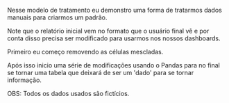 Nesse modelo de tratamento 
eu demonstro uma forma de tratarmos
dados manuais para criarmos um padrão.

Note que o relatório inicial vem no formato
que o usuário final vê e por conta disso
precisa ser modificado para usarmos 
nos nossos dashboards.

Primeiro eu começo removendo as células mescladas.

Após isso inicio uma série de modificações usando
o Pandas para no final se tornar uma tabela que
deixará de ser um 'dado' para se tornar informação.


OBS: Todos os dados usados são fictícios.
